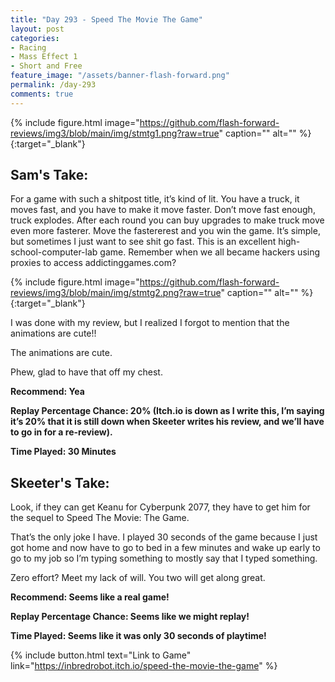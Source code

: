 ```yaml
---
title: "Day 293 - Speed The Movie The Game"
layout: post
categories:
- Racing
- Mass Effect 1
- Short and Free
feature_image: "/assets/banner-flash-forward.png"
permalink: /day-293
comments: true
---
```


{% include figure.html image="https://github.com/flash-forward-reviews/img3/blob/main/img/stmtg1.png?raw=true" caption="" alt="" %}{:target="_blank"}
 
## Sam's Take:

For a game with such a shitpost title, it’s kind of lit. You have a truck, it moves fast, and you have to make it move faster. Don’t move fast enough, truck explodes. After each round you can buy upgrades to make truck move even more fasterer. Move the fastererest and you win the game. It’s simple, but sometimes I just want to see shit go fast. This is an excellent high-school-computer-lab game. Remember when we all became hackers using proxies to access addictinggames.com?

{% include figure.html image="https://github.com/flash-forward-reviews/img3/blob/main/img/stmtg2.png?raw=true" caption="" alt="" %}{:target="_blank"}

I was done with my review, but I realized I forgot to mention that the animations are cute!!

The animations are cute.

Phew, glad to have that off my chest.
 
**Recommend: Yea**

**Replay Percentage Chance: 20% (Itch.io is down as I write this, I’m saying it’s 20% that it is still down when Skeeter writes his review, and we’ll have to go in for a re-review).**

**Time Played: 30 Minutes**

## Skeeter's Take:

Look, if they can get Keanu for Cyberpunk 2077, they have to get him for the sequel to Speed The Movie: The Game. 

That’s the only joke I have. I played 30 seconds of the game because I just got home and now have to go to bed in a few minutes and wake up early to go to my job so I’m typing something to mostly say that I typed something. 

Zero effort? Meet my lack of will. You two will get along great. 

**Recommend: Seems like a real game!**

**Replay Percentage Chance: Seems like we might replay!**

**Time Played: Seems like it was only 30 seconds of playtime!**

{% include button.html text="Link to Game" link="https://inbredrobot.itch.io/speed-the-movie-the-game" %}